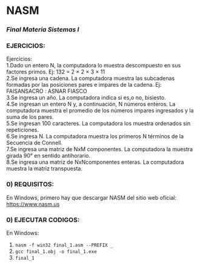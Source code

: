 
# **NASM**

### *Final Materia Sistemas I*

### EJERCICIOS:

Ejercicios:<br>
1.Dado un entero N, la computadora lo muestra descompuesto en sus factores primos. Ej: 132 = 2 × 2 × 3 × 11<br>
2.Se ingresa una cadena. La computadora muestra las subcadenas formadas por las posiciones pares e impares de la cadena. Ej: FAISANSACRO : ASNAR FIASCO<br>
3.Se ingresa un año. La computadora indica si es,o no, bisiesto.<br>
4.Se ingresan un entero N y, a continuación, N números enteros. La computadora muestra el promedio de los números impares ingresados y la suma de los pares.<br>
5.Se ingresan 100 caracteres. La computadora los muestra ordenados sin repeticiones.<br>
6.Se ingresa N. La computadora muestra los primeros N términos de la Secuencia de Connell.<br>
7.Se ingresa una matriz de NxM componentes. La computadora la muestra girada 90° en sentido antihorario.<br>
8.Se ingresa una matriz de NxNcomponentes enteras. La computadora muestra la matriz transpuesta.<br>


### 0) REQUISITOS:

En Windows, primero hay que descargar NASM del sitio web oficial: https://www.nasm.us<br>

### 0) EJECUTAR CODIGOS:

En Windows:<br>
1) `nasm -f win32 final_1.asm --PREFIX _`
2) `gcc final_1.obj -o final_1.exe`
3) `final_1`

